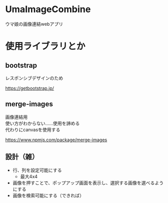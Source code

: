 # UmaImageCombine
ウマ娘の画像連結webアプリ

# 使用ライブラリとか

## bootstrap

レスポンシブデザインのため

https://getbootstrap.jp/

## merge-images

画像連結用  
使い方がわからない……使用を諦める  
代わりにcanvasを使用する

https://www.npmjs.com/package/merge-images

## 設計（雑）

- 行、列を設定可能にする
  - 最大4x4
- 画像を押すことで、ポップアップ画面を表示し、選択する画像を選べるようにする
- 画像を検索可能にする（できれば）
